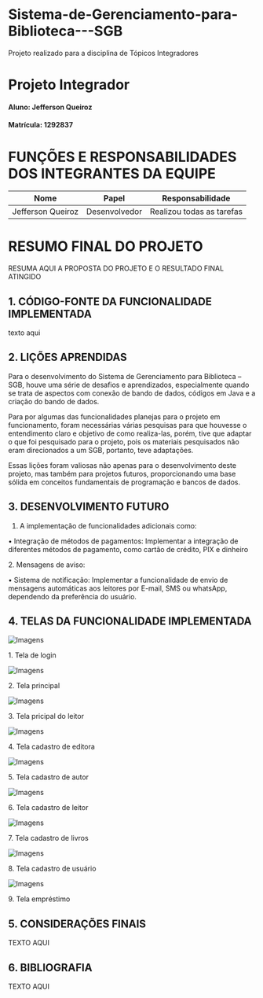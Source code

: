 # Sistema-de-Gerenciamento-para-Biblioteca---SGB
Projeto realizado para a disciplina de Tópicos Integradores

# Projeto Integrador

#### Aluno: Jefferson Queiroz
#### Matrícula: 1292837

# FUNÇÕES E RESPONSABILIDADES DOS INTEGRANTES DA EQUIPE

|Nome           |Papel         |Responsabilidade |
|:-------------:|:------------:|:---------------:|
|    Jefferson Queiroz       |Desenvolvedor       |     Realizou todas as tarefas |

# RESUMO FINAL DO PROJETO
RESUMA AQUI A PROPOSTA DO PROJETO E O RESULTADO FINAL ATINGIDO

## 1. CÓDIGO-FONTE DA FUNCIONALIDADE IMPLEMENTADA

texto aqui

## 2. LIÇÕES APRENDIDAS

 <p>Para o desenvolvimento do Sistema de Gerenciamento para Biblioteca – SGB, houve uma série de desafios e aprendizados, especialmente quando se trata de aspectos com conexão de bando de dados, códigos em Java e a criação do bando de dados.</p>
<p>Para por algumas das funcionalidades planejas para o projeto em funcionamento, foram necessárias várias pesquisas para que houvesse o entendimento claro e objetivo de como realiza-las, porém, tive que adaptar o que foi pesquisado para o projeto, pois os materiais pesquisados não eram direcionados a um SGB, portanto, teve adaptações.</p>
<p>Essas lições foram valiosas não apenas para o desenvolvimento deste projeto, mas também para projetos futuros, proporcionando uma base sólida em conceitos fundamentais de programação e bancos de dados.</p>

## 3. DESENVOLVIMENTO FUTURO

1. A implementação de funcionalidades adicionais como:<p></p>
<p>•	Integração de métodos de pagamentos: Implementar a integração de diferentes métodos de pagamento, como cartão de crédito, PIX e dinheiro</p>
<p></p>
2. Mensagens de aviso:<p></p>
<p>•	Sistema de notificação: Implementar a funcionalidade de envio de mensagens automáticas aos leitores por E-mail, SMS ou whatsApp, dependendo da preferência do usuário.</p>

## 4. TELAS DA FUNCIONALIDADE IMPLEMENTADA
![Imagens](https://github.com/jeffersonqpm/Sistema-de-Gerenciamento-para-Biblioteca---SGB/blob/main/Imagens/01.png)
<p></p>1. Tela de login
<p></p>


![Imagens](https://github.com/jeffersonqpm/Sistema-de-Gerenciamento-para-Biblioteca---SGB/blob/main/Imagens/02.png)
<p></p>2. Tela principal
<p></p>

![Imagens](https://github.com/jeffersonqpm/Sistema-de-Gerenciamento-para-Biblioteca---SGB/blob/main/Imagens/09.png)
<p></p>3. Tela pricipal do leitor
<p></p>

![Imagens](https://github.com/jeffersonqpm/Sistema-de-Gerenciamento-para-Biblioteca---SGB/blob/main/Imagens/03.png)
<p></p>4. Tela cadastro de editora
<p></p>

![Imagens](https://github.com/jeffersonqpm/Sistema-de-Gerenciamento-para-Biblioteca---SGB/blob/main/Imagens/04.png)
<p></p>5. Tela cadastro de autor
<p></p>

![Imagens](https://github.com/jeffersonqpm/Sistema-de-Gerenciamento-para-Biblioteca---SGB/blob/main/Imagens/05.png)
<p></p>6. Tela cadastro de leitor
<p></p>

![Imagens](https://github.com/jeffersonqpm/Sistema-de-Gerenciamento-para-Biblioteca---SGB/blob/main/Imagens/06.png)
<p></p>7. Tela cadastro de livros
<p></p>

![Imagens](https://github.com/jeffersonqpm/Sistema-de-Gerenciamento-para-Biblioteca---SGB/blob/main/Imagens/07.png)
<p></p>8. Tela cadastro de usuário
<p></p>

![Imagens](https://github.com/jeffersonqpm/Sistema-de-Gerenciamento-para-Biblioteca---SGB/blob/main/Imagens/08.png)
<p></p>9. Tela empréstimo
<p></p>

## 5. CONSIDERAÇÕES FINAIS
TEXTO AQUI
## 6. BIBLIOGRAFIA
TEXTO AQUI









